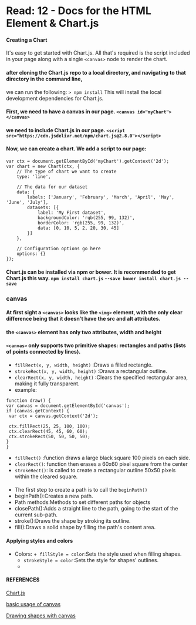 # Read: 12 - Docs for the HTML <canvas> Element & Chart.js
  #### Creating a Chart
  It's easy to get started with Chart.js. All that's required is the script included in your page along with a single `<canvas>` node to render the chart.
  ####  after cloning the Chart.js repo to a local directory, and navigating to that directory in the command line, 
  we can run the following: `> npm install` This will install the local development dependencies for Chart.js.
  #### First, we need to have a canvas in our page. `<canvas id="myChart"></canvas>`
  #### we need to include Chart.js in our page. `<script src="https://cdn.jsdelivr.net/npm/chart.js@2.8.0"></script>`
  #### Now, we can create a chart. We add a script to our page:
  
```
var ctx = document.getElementById('myChart').getContext('2d');
var chart = new Chart(ctx, {
    // The type of chart we want to create
    type: 'line',

    // The data for our dataset
    data: {
        labels: ['January', 'February', 'March', 'April', 'May', 'June', 'July'],
        datasets: [{
            label: 'My First dataset',
            backgroundColor: 'rgb(255, 99, 132)',
            borderColor: 'rgb(255, 99, 132)',
            data: [0, 10, 5, 2, 20, 30, 45]
        }]
    },

    // Configuration options go here
    options: {}
}); 
```
 #### Chart.js can be installed **via npm or bower**. It is recommended to get Chart.js this way. `npm install chart.js` `--save bower install chart.js --save`
 ### canvas
 #### At first sight a `<canvas>` looks like the `<img>` element, with the only clear difference being that it doesn't have the src and alt attributes. 
 #### the `<canvas>` element has only two attributes, width and height
 #### `<canvas>` only supports two primitive shapes: rectangles and paths (lists of points connected by lines).
   + `fillRect(x, y, width, height)` :Draws a filled rectangle.
   + `strokeRect(x, y, width, height)` :Draws a rectangular outline.
   + `clearRect(x, y, width, height)` :Clears the specified rectangular area, making it fully transparent.
   + example:
   ```
   function draw() {
  var canvas = document.getElementById('canvas');
  if (canvas.getContext) {
    var ctx = canvas.getContext('2d');

    ctx.fillRect(25, 25, 100, 100);
    ctx.clearRect(45, 45, 60, 60);
    ctx.strokeRect(50, 50, 50, 50);
  }
  }
  ```
 + `fillRect()` :function draws a large black square 100 pixels on each side.
 + `clearRect()`: function then erases a 60x60 pixel square from the center
 + `strokeRect()`: is called to create a rectangular outline 50x50 pixels within the cleared square.
#### 
+ The first step to create a path is to call the `beginPath()`
+ beginPath():Creates a new path. 
+ Path methods:Methods to set different paths for objects
+ closePath():Adds a straight line to the path, going to the start of the current sub-path.
+ stroke():Draws the shape by stroking its outline.
+ fill():Draws a solid shape by filling the path's content area.
 #### Applying styles and colors
 + Colors:
   +` fillStyle = color`:Sets the style used when filling shapes.
   + `strokeStyle = color`:Sets the style for shapes' outlines.
   + 
  #### REFERENCES
  [Chart.js](https://www.chartjs.org/docs/2.9.4/general/options.html)
  
  [basic usage of canvas](https://developer.mozilla.org/en-US/docs/Web/API/Canvas_API/Tutorial/Basic_usage)
  
  [Drawing shapes with canvas](https://developer.mozilla.org/en-US/docs/Web/API/Canvas_API/Tutorial/Drawing_shapes)
  
  
  
 
 


